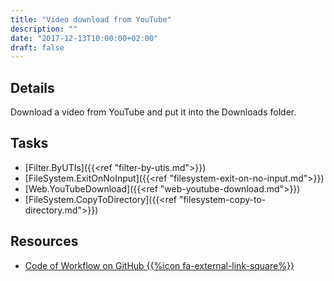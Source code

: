 ```yaml
---
title: "Video download from YouTube"
description: ""
date: "2017-12-13T10:00:00+02:00"
draft: false
---
```


## Details

Download a video from YouTube and put it into the Downloads folder.

## Tasks

- [Filter.ByUTIs]({{<ref "filter-by-utis.md">}})
- [FileSystem.ExitOnNoInput]({{<ref "filesystem-exit-on-no-input.md">}})
- [Web.YouTubeDownload]({{<ref "web-youtube-download.md">}})
- [FileSystem.CopyToDirectory]({{<ref "filesystem-copy-to-directory.md">}})

## Resources

- <a href="https://github.com/geberl/droppy-workspace/blob/master/Workflows/video_download_from_youtube.json" target="_blank">Code of Workflow on GitHub {{%icon fa-external-link-square%}}</a>
